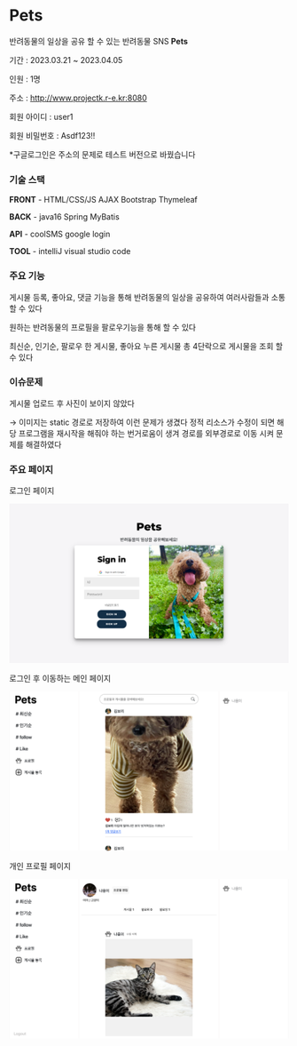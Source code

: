 # Pets

반려동물의 일상을 공유 할 수 있는 반려동물 SNS **Pets**

기간 : 2023.03.21 ~ 2023.04.05

인원 : 1명

주소 : http://www.projectk.r-e.kr:8080 

회원 아이디 : user1

회원 비밀번호 : Asdf123!!

*구글로그인은 주소의 문제로 테스트 버전으로 바꿨습니다 

### 기술 스택

**FRONT** - HTML/CSS/JS AJAX Bootstrap Thymeleaf

**BACK** - java16 Spring MyBatis

**API** - coolSMS google login 

**TOOL** -  intelliJ visual studio code 

### 주요 기능

게시물 등록, 좋아요, 댓글 기능을 통해 반려동물의 일상을 공유하여 여러사람들과 소통 할 수 있다

원하는 반려동물의 프로필을 팔로우기능을 통해 할 수 있다

최신순, 인기순, 팔로우 한 게시물, 좋아요 누른 게시물 총 4단락으로 게시물을 조회 할 수 있다 

 

### 이슈문제

게시물 업로드 후 사진이 보이지 않았다 

→ 이미지는 static 경로로 저장하여 이런 문제가 생겼다 정적 리소스가 수정이 되면 해당 프로그램을 재시작을 해줘야 하는 번거로움이 생겨 경로를 외부경로로 이동 시켜 문제를 해결하였다 

### 주요 페이지

로그인 페이지

![스크린샷 2023-04-05 오후 11.23.47.png](Pets%20d9ccf9d309bd4497b8be8e90b0a7992e/%25E1%2584%2589%25E1%2585%25B3%25E1%2584%258F%25E1%2585%25B3%25E1%2584%2585%25E1%2585%25B5%25E1%2586%25AB%25E1%2584%2589%25E1%2585%25A3%25E1%2586%25BA_2023-04-05_%25E1%2584%258B%25E1%2585%25A9%25E1%2584%2592%25E1%2585%25AE_11.23.47.png)

로그인 후 이동하는 메인 페이지

![스크린샷 2023-04-05 오후 11.24.13.png](Pets%20d9ccf9d309bd4497b8be8e90b0a7992e/%25E1%2584%2589%25E1%2585%25B3%25E1%2584%258F%25E1%2585%25B3%25E1%2584%2585%25E1%2585%25B5%25E1%2586%25AB%25E1%2584%2589%25E1%2585%25A3%25E1%2586%25BA_2023-04-05_%25E1%2584%258B%25E1%2585%25A9%25E1%2584%2592%25E1%2585%25AE_11.24.13.png)

개인 프로필 페이지

![스크린샷 2023-04-05 오후 11.35.56.png](Pets%20d9ccf9d309bd4497b8be8e90b0a7992e/%25E1%2584%2589%25E1%2585%25B3%25E1%2584%258F%25E1%2585%25B3%25E1%2584%2585%25E1%2585%25B5%25E1%2586%25AB%25E1%2584%2589%25E1%2585%25A3%25E1%2586%25BA_2023-04-05_%25E1%2584%258B%25E1%2585%25A9%25E1%2584%2592%25E1%2585%25AE_11.35.56.png)
